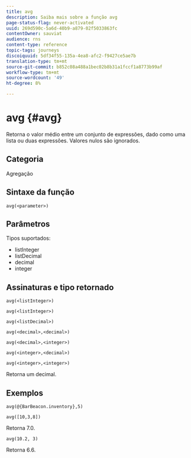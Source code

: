 ```yaml
---
title: avg
description: Saiba mais sobre a função avg
page-status-flag: never-activated
uuid: 269d590c-5a6d-40b9-a879-02f5033863fc
contentOwner: sauviat
audience: rns
content-type: reference
topic-tags: journeys
discoiquuid: 5df34f55-135a-4ea8-afc2-f9427ce5ae7b
translation-type: tm+mt
source-git-commit: b852c08a488a1bec02b8b31a1fccf1a8773b99af
workflow-type: tm+mt
source-wordcount: '49'
ht-degree: 8%

---
```



# avg {#avg}

Retorna o valor médio entre um conjunto de expressões, dado como uma lista ou duas expressões. Valores nulos são ignorados.


## Categoria

Agregação

## Sintaxe da função

`avg(<parameter>)`

## Parâmetros

Tipos suportados:

* listInteger
* listDecimal
* decimal
* integer

## Assinaturas e tipo retornado

`avg(<listInteger>)`

`avg(<listInteger>)`

`avg(<listDecimal>)`

`avg(<decimal>,<decimal>)`

`avg(<decimal>,<integer>)`

`avg(<integer>,<decimal>)`

`avg(<integer>,<integer>)`

Retorna um decimal.

## Exemplos

`avg(@{BarBeacon.inventory},5)`

`avg([10,3,8])`

Retorna 7.0.

`avg(10.2, 3)`

Retorna 6.6.
